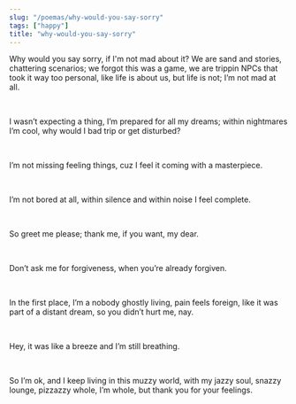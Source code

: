 ```yaml
---
slug: "/poemas/why-would-you-say-sorry"
tags: ["happy"]
title: "why-would-you-say-sorry"
---
```

Why would you say sorry, if I'm not mad about it? We are sand and stories, chattering scenarios; we forgot this was a game, we are trippin NPCs that took it way too personal, like life is about us, but life is not; I’m not mad at all.

&nbsp;

I wasn’t expecting a thing, I’m prepared for all my dreams; within nightmares I’m cool, why would I bad trip or get disturbed?

&nbsp;

I’m not missing feeling things, cuz I feel it coming with a masterpiece.

&nbsp;

I’m not bored at all, within silence and within noise I feel complete.

&nbsp;

So greet me please; thank me, if you want, my dear.

&nbsp;

Don’t ask me for forgiveness, when you’re already forgiven.

&nbsp;

In the first place, I’m a nobody ghostly living, pain feels foreign, like it was part of a distant dream, so you didn’t hurt me, nay.

&nbsp;

Hey, it was like a breeze and I’m still breathing.

&nbsp;

So I’m ok, and I keep living in this muzzy world, with my jazzy soul, snazzy lounge, pizzazzy whole, I’m whole, but thank you for your feelings.